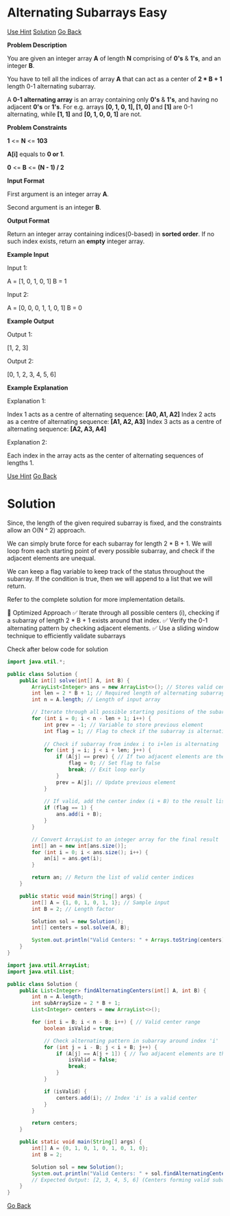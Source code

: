 # Alternating Subarrays Easy

[Use Hint](https://www.scaler.com/academy/mentee-dashboard/class/25460/homework/problems/16123/hints?navref=cl_pb_nv_tb)
[Solution](#Solution)
[Go Back](https://github.com/sahoog2/Preparation_Notes/blob/main/DSA/Array/2%20Problems.md)


**Problem Description**  

You are given an integer array  **A**  of length  **N**  comprising of  **0's**  &  **1's**, and an integer  **B**.

You have to tell all the indices of array  **A**  that can act as a center of  **2 * B + 1**  length 0-1 alternating subarray.

A  **0-1 alternating array**  is an array containing only  **0's**  &  **1's**, and having no adjacent  **0's**  or  **1's**. For e.g. arrays  **[0, 1, 0, 1], [1, 0]**  and  **[1]**  are 0-1 alternating, while  **[1, 1]**  and  **[0, 1, 0, 0, 1]**  are not.

  
  
**Problem Constraints**  

**1**  <=  **N**  <=  **103**

**A[i]**  equals to  **0 or 1**.

**0**  <=  **B**  <=  **(N - 1) / 2**

  
  
**Input Format**  

First argument is an integer array  **A**.

Second argument is an integer  **B**.

  
  
**Output Format**  

Return an integer array containing indices(0-based) in  **sorted order**. If no such index exists, return an  **empty**  integer array.

  
  
**Example Input**  

Input 1:

 A = [1, 0, 1, 0, 1]
 B = 1 

Input 2:

 A = [0, 0, 0, 1, 1, 0, 1]
 B = 0 

  
  
**Example Output**  

Output 1:

 [1, 2, 3]

Output 2:

 [0, 1, 2, 3, 4, 5, 6]

  
  
**Example Explanation**  

Explanation 1:

 Index 1 acts as a centre of alternating sequence: **[A0, A1, A2]**
 Index 2 acts as a centre of alternating sequence: **[A1, A2, A3]**
 Index 3 acts as a centre of alternating sequence: **[A2, A3, A4]** 

Explanation 2:

 Each index in the array acts as the center of alternating sequences of lengths 1.

[Use Hint](https://www.scaler.com/academy/mentee-dashboard/class/25460/homework/problems/16123/hints?navref=cl_pb_nv_tb)
[Go Back](https://github.com/sahoog2/Preparation_Notes/blob/main/DSA/Array/2%20Problems.md)
# Solution
Since, the length of the given required subarray is fixed, and the constraints allow an O(N ^ 2) approach.

We can simply brute force for each subarray for length 2 * B + 1.
We will loop from each starting point of every possible subarray, and check if the adjacent elements are unequal.

We can keep a flag variable to keep track of the status throughout the subarray.
If the condition is true, then we will append to a list that we will return.

Refer to the complete solution for more implementation details.

📌 Optimized Approach
✅ Iterate through all possible centers (i), checking if a subarray of length 2 * B + 1 exists around that index.
✅ Verify the 0-1 alternating pattern by checking adjacent elements.
✅ Use a sliding window technique to efficiently validate subarrays

Check after below code for solution

```java
import java.util.*;

public class Solution {
    public int[] solve(int[] A, int B) {
        ArrayList<Integer> ans = new ArrayList<>(); // Stores valid center indices
        int len = 2 * B + 1; // Required length of alternating subarray
        int n = A.length; // Length of input array

        // Iterate through all possible starting positions of the subarray
        for (int i = 0; i < n - len + 1; i++) {
            int prev = -1; // Variable to store previous element
            int flag = 1; // Flag to check if the subarray is alternating
            
            // Check if subarray from index i to i+len is alternating
            for (int j = i; j < i + len; j++) {
                if (A[j] == prev) { // If two adjacent elements are the same, it's not alternating
                    flag = 0; // Set flag to false
                    break; // Exit loop early
                }
                prev = A[j]; // Update previous element
            }
            
            // If valid, add the center index (i + B) to the result list
            if (flag == 1) {
                ans.add(i + B);
            }
        }

        // Convert ArrayList to an integer array for the final result
        int[] an = new int[ans.size()];
        for (int i = 0; i < ans.size(); i++) {
            an[i] = ans.get(i);
        }

        return an; // Return the list of valid center indices
    }

    public static void main(String[] args) {
        int[] A = {1, 0, 1, 0, 1, 1}; // Sample input
        int B = 2; // Length factor

        Solution sol = new Solution();
        int[] centers = sol.solve(A, B);

        System.out.println("Valid Centers: " + Arrays.toString(centers)); // Output expected: [2]
    }
}
```
```java
import java.util.ArrayList;
import java.util.List;

public class Solution {
    public List<Integer> findAlternatingCenters(int[] A, int B) {
        int n = A.length;
        int subArraySize = 2 * B + 1;
        List<Integer> centers = new ArrayList<>();

        for (int i = B; i < n - B; i++) { // Valid center range
            boolean isValid = true;

            // Check alternating pattern in subarray around index 'i'
            for (int j = i - B; j < i + B; j++) {
                if (A[j] == A[j + 1]) { // Two adjacent elements are the same
                    isValid = false;
                    break;
                }
            }

            if (isValid) {
                centers.add(i); // Index 'i' is a valid center
            }
        }

        return centers;
    }

    public static void main(String[] args) {
        int[] A = {0, 1, 0, 1, 0, 1, 0, 1, 0};
        int B = 2;

        Solution sol = new Solution();
        System.out.println("Valid Centers: " + sol.findAlternatingCenters(A, B));
        // Expected Output: [2, 3, 4, 5, 6] (Centers forming valid subarrays)
    }
}
```

[Go Back](https://github.com/sahoog2/Preparation_Notes/blob/main/DSA/Array/2%20Problems.md)
